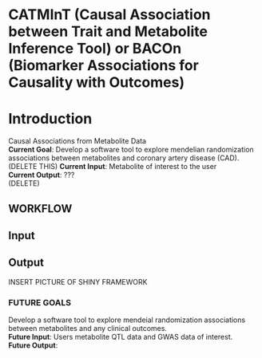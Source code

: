 <b><h1>CATMInT (Causal Association between Trait and Metabolite Inference Tool) or BACOn (Biomarker Associations for Causality with Outcomes)</h1></b>
<h1>Introduction</h1>
Causal Associations from Metabolite Data<br/>
<b>Current Goal</b>: Develop a software tool to explore mendelian randomization associations between metabolites and coronary artery disease (CAD). <br/>
(DELETE THIS)
<b>Current Input</b>: Metabolite of interest to the user<br/>
<b>Current Output</b>: ???<br/>
(DELETE)
<h2>WORKFLOW</h2>
<h2>Input</h2>
<h2>Output</h2>
INSERT PICTURE OF SHINY FRAMEWORK

<h3>FUTURE GOALS</h3>
Develop a software tool to explore mendeial randomization associations between metabolites and any clinical outcomes.<br/>
<b>Future Input</b>: Users metabolite QTL data and GWAS data of interest.<br/>
<b>Future Output</b>: 
